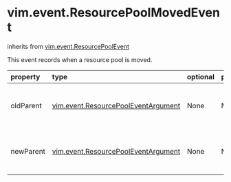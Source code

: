 vim.event.ResourcePoolMovedEvent
================================
inherits from [vim.event.ResourcePoolEvent](docs/vim.event.ResourcePoolEvent.md)


This event records when a resource pool is moved.

| property | type | optional | priv | desc |
|:---------|:-----|:---------|:-----|:-----|
| oldParent | [vim.event.ResourcePoolEventArgument](vim.event.ResourcePoolEventArgument.md "vim.event.ResourcePoolEventArgument") | None | None | The old parent of the resource Pool. |
| newParent | [vim.event.ResourcePoolEventArgument](vim.event.ResourcePoolEventArgument.md "vim.event.ResourcePoolEventArgument") | None | None | The new parent of the resource Pool. |


